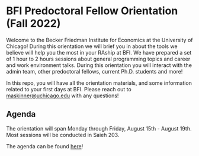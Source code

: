 # BFI Predoctoral Fellow Orientation (Fall 2022)

Welcome to the Becker Friedman Institute for Economics at the University of Chicago! During this orientation we will brief
you in about the tools we believe will help you the most in your RAship at BFI.
We have prepared a set of 1 hour to 2 hours sessions about general programming
topics and career and work environment talks. During this orientation you will
interact with the admin team, other predoctoral fellows, current Ph.D. students
and more!

In this repo, you will have all the orientation materials, and some information
related to your first days at BFI. Please reach out to maskinner@uchicago.edu
with any questions!
   
## Agenda

The orientation will span Monday through Friday, August 15th - August 19th. 
Most sessions will be conducted in Saieh 203.

The agenda can be found [here](https://docs.google.com/spreadsheets/d/1lGozuf9L_HbaAjaEE29sXuJ2MjqB4rpaE88L3OAgMiU/edit?usp=sharing)!

